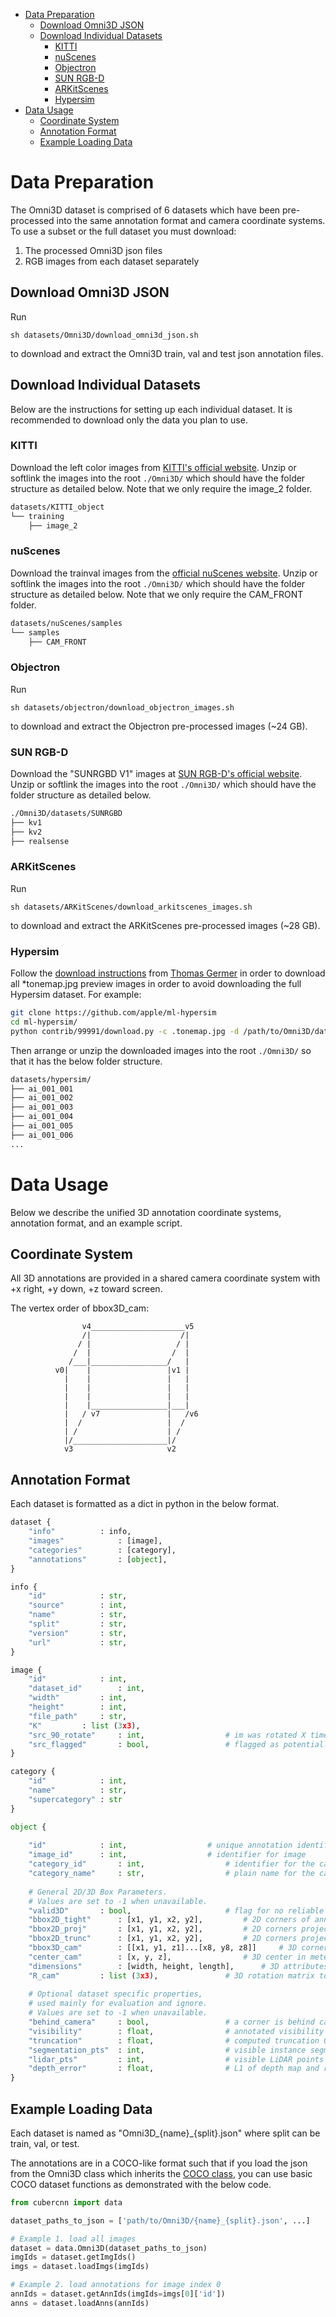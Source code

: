 - [Data Preparation](#data-preparation)
	- [Download Omni3D JSON](#download-omni3d-json)
	- [Download Individual Datasets](#download-individual-datasets)
		- [KITTI](#kitti)
		- [nuScenes](#nuscenes)
		- [Objectron](#objectron)
		- [SUN RGB-D](#sun-rgb-d)
		- [ARKitScenes](#arkitscenes)
		- [Hypersim](#hypersim)
- [Data Usage](#data-usage)
	- [Coordinate System](#coordinate-system)
	- [Annotation Format](#annotation-format)
	- [Example Loading Data](#example-loading-data)

# Data Preparation

The Omni3D dataset is comprised of 6 datasets which have been pre-processed into the same annotation format and camera coordinate systems. To use a subset or the full dataset you must download:

1. The processed Omni3D json files
2. RGB images from each dataset separately

## Download Omni3D JSON

Run

```
sh datasets/Omni3D/download_omni3d_json.sh
```

to download and extract the Omni3D train, val and test json annotation files.

## Download Individual Datasets

Below are the instructions for setting up each individual dataset. It is recommended to download only the data you plan to use.  

### KITTI
Download the left color images from [KITTI's official website](http://www.cvlibs.net/datasets/kitti/eval_object.php?obj_benchmark=3d). Unzip or softlink the images into the root `./Omni3D/` which should have the folder structure as detailed below. Note that we only require the image_2 folder. 

```bash
datasets/KITTI_object
└── training
    ├── image_2
```


### nuScenes

Download the trainval images from the [official nuScenes website](https://www.nuscenes.org/nuscenes#download). Unzip or softlink the images into the root `./Omni3D/` which should have the folder structure as detailed below. Note that we only require the CAM_FRONT folder.

```bash
datasets/nuScenes/samples
└── samples
    ├── CAM_FRONT
```

### Objectron

Run

```
sh datasets/objectron/download_objectron_images.sh
```

to download and extract the Objectron pre-processed images (~24 GB).

### SUN RGB-D

Download the "SUNRGBD V1" images at [SUN RGB-D's official website](https://rgbd.cs.princeton.edu/). Unzip or softlink the images into the root `./Omni3D/` which should have the folder structure as detailed below. 

```bash
./Omni3D/datasets/SUNRGBD
├── kv1
├── kv2
├── realsense
```

### ARKitScenes

Run

```
sh datasets/ARKitScenes/download_arkitscenes_images.sh
```

to download and extract the ARKitScenes pre-processed images (~28 GB).

### Hypersim

Follow the [download instructions](https://github.com/apple/ml-hypersim/tree/main/contrib/99991) from [Thomas Germer](https://github.com/99991) in order to download all \*tonemap.jpg preview images in order to avoid downloading the full Hypersim dataset. For example:

```bash
git clone https://github.com/apple/ml-hypersim
cd ml-hypersim/
python contrib/99991/download.py -c .tonemap.jpg -d /path/to/Omni3D/datasets/hypersim --silent
```

Then arrange or unzip the downloaded images into the root `./Omni3D/` so that it has the below folder structure.

```bash
datasets/hypersim/
├── ai_001_001
├── ai_001_002
├── ai_001_003
├── ai_001_004
├── ai_001_005
├── ai_001_006
...
```

# Data Usage

Below we describe the unified 3D annotation coordinate systems, annotation format, and an example script. 


## Coordinate System

All 3D annotations are provided in a shared camera coordinate system with 
+x right, +y down, +z toward screen. 

The vertex order of bbox3D_cam:
```
                v4_____________________v5
                /|                    /|
               / |                   / |
              /  |                  /  |
             /___|_________________/   |
          v0|    |                 |v1 |
            |    |                 |   |
            |    |                 |   |
            |    |                 |   |
            |    |_________________|___|
            |   / v7               |   /v6
            |  /                   |  /
            | /                    | /
            |/_____________________|/
            v3                     v2
```

## Annotation Format
Each dataset is formatted as a dict in python in the below format.

```python
dataset {
    "info"			: info,
    "images"			: [image],
    "categories"		: [category],
    "annotations"		: [object],
}

info {
	"id"			: str,
	"source"		: int,
	"name"			: str,
	"split"			: str,
	"version"		: str,
	"url"			: str,
}

image {
	"id"			: int,
	"dataset_id"		: int,
	"width"			: int,
	"height"		: int,
	"file_path"		: str,
	"K"			: list (3x3),
	"src_90_rotate"		: int,					# im was rotated X times, 90 deg counterclockwise 
	"src_flagged"		: bool,					# flagged as potentially inconsistent sky direction
}

category {
	"id"			: int,
	"name"			: str,
	"supercategory"	: str
}

object {
	
	"id"			: int,					# unique annotation identifier
	"image_id"		: int,					# identifier for image
	"category_id"		: int,					# identifier for the category
	"category_name"		: str,					# plain name for the category
	
	# General 2D/3D Box Parameters.
	# Values are set to -1 when unavailable.
	"valid3D"		: bool,				        # flag for no reliable 3D box
	"bbox2D_tight"		: [x1, y1, x2, y2],			# 2D corners of annotated tight box
	"bbox2D_proj"		: [x1, y1, x2, y2],			# 2D corners projected from bbox3D
	"bbox2D_trunc"		: [x1, y1, x2, y2],			# 2D corners projected from bbox3D then truncated
	"bbox3D_cam"		: [[x1, y1, z1]...[x8, y8, z8]]		# 3D corners in meters and camera coordinates
	"center_cam"		: [x, y, z],				# 3D center in meters and camera coordinates
	"dimensions"		: [width, height, length],		# 3D attributes for object dimensions in meters
	"R_cam"			: list (3x3),				# 3D rotation matrix to the camera frame rotation
	
	# Optional dataset specific properties,
	# used mainly for evaluation and ignore.
	# Values are set to -1 when unavailable.
	"behind_camera"		: bool,					# a corner is behind camera
	"visibility"		: float, 				# annotated visibility 0 to 1
	"truncation"		: float, 				# computed truncation 0 to 1
	"segmentation_pts"	: int, 					# visible instance segmentation points
	"lidar_pts" 		: int, 					# visible LiDAR points in the object
	"depth_error"		: float,				# L1 of depth map and rendered object
}
```


## Example Loading Data
Each dataset is named as "Omni3D_{name}_{split}.json" where split can be train, val, or test. 

The annotations are in a COCO-like format such that if you load the json from the Omni3D class which inherits the [COCO class](https://github.com/cocodataset/cocoapi/blob/master/PythonAPI/pycocotools/coco.py#L70), you can use basic COCO dataset functions as demonstrated with the below code. 

```python
from cubercnn import data

dataset_paths_to_json = ['path/to/Omni3D/{name}_{split}.json', ...]

# Example 1. load all images
dataset = data.Omni3D(dataset_paths_to_json)
imgIds = dataset.getImgIds()
imgs = dataset.loadImgs(imgIds)

# Example 2. load annotations for image index 0
annIds = dataset.getAnnIds(imgIds=imgs[0]['id'])
anns = dataset.loadAnns(annIds)
```